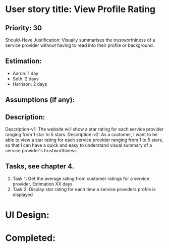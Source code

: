 # User story title: View Profile Rating

## Priority: 30
Should-Have
Justification: Visually summarises the trustworthiness of a service provider without having to read into their
profile or background.

## Estimation:
* Aaron: 1 day
* Seth: 2 days
* Harrison: 2 days 

## Assumptions (if any):

## Description:

Description-v1: The website will show a star rating for each service provider ranging from 1 star to 5 stars.
Description-v2: As a customer, I want to be able to view a star rating for each service provider ranging from 1 to 5
stars, so that I can have a quick and easy to understand visual summary of a service provider's trustworthiness.

## Tasks, see chapter 4.

1. Task 1: Get the average rating from customer ratings for a service provider, Estimation XX days
2. Task 2: Display star rating for each time a service providers profile is displayed


# UI Design:


# Completed:

